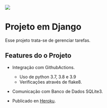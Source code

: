 ![](https://github.com/Alfareiza/django-pro/actions/workflows/main.yml/badge.svg)

# Projeto em Django
Esse projeto trata-se de gerenciar tarefas.

## Features do o Projeto
- Integração com GithubActions.
    - Uso de python 3.7, 3.8 e 3.9 
    - Verificações através de flake8.
  
- Comunicação com Banco de Dados SQLite3.
- Publicado en [Heroku](https://tasks-djangopro.herokuapp.com/).